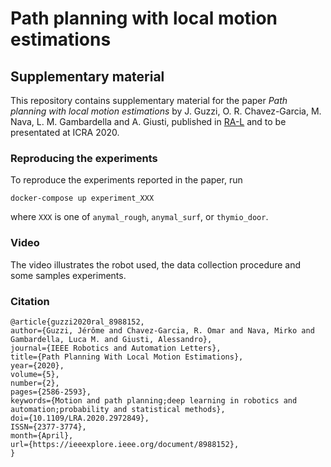 # Path planning with local motion estimations
## Supplementary material

This repository contains supplementary material for the paper *Path planning with local motion estimations* by J. Guzzi, O. R. Chavez-Garcia, M. Nava, L. M. Gambardella and A. Giusti, published in [RA-L](https://ieeexplore.ieee.org/document/8988152) and to be presentated at ICRA 2020.

### Reproducing the experiments

To reproduce the experiments reported in the paper, run

`docker-compose up experiment_XXX`

where `XXX` is one of `anymal_rough`, `anymal_surf`,  or `thymio_door`.

### Video

The video illustrates the robot used, the data collection procedure and some samples experiments.

### Citation

```
@article{guzzi2020ral_8988152,
author={Guzzi, Jérôme and Chavez-Garcia, R. Omar and Nava, Mirko and Gambardella, Luca M. and Giusti, Alessandro}, 
journal={IEEE Robotics and Automation Letters}, 
title={Path Planning With Local Motion Estimations}, 
year={2020}, 
volume={5}, 
number={2}, 
pages={2586-2593}, 
keywords={Motion and path planning;deep learning in robotics and automation;probability and statistical methods}, 
doi={10.1109/LRA.2020.2972849}, 
ISSN={2377-3774}, 
month={April},
url={https://ieeexplore.ieee.org/document/8988152},
}
```
